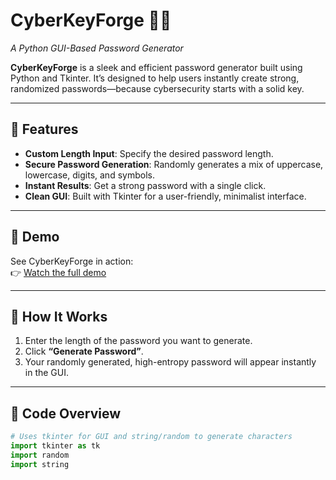 # CyberKeyForge 🔐✨  
*A Python GUI-Based Password Generator*

**CyberKeyForge** is a sleek and efficient password generator built using Python and Tkinter. It’s designed to help users instantly create strong, randomized passwords—because cybersecurity starts with a solid key.

---

## 🚀 Features

- **Custom Length Input**: Specify the desired password length.
- **Secure Password Generation**: Randomly generates a mix of uppercase, lowercase, digits, and symbols.
- **Instant Results**: Get a strong password with a single click.
- **Clean GUI**: Built with Tkinter for a user-friendly, minimalist interface.

---

## 🎥 Demo

See CyberKeyForge in action:  
👉 [Watch the full demo](https://drive.google.com/file/d/1LSFZXfZDhnhiHStKC7dqjs2Fd3eoCMrd/view?usp=drive_link)

---

## 🧠 How It Works

1. Enter the length of the password you want to generate.
2. Click **“Generate Password”**.
3. Your randomly generated, high-entropy password will appear instantly in the GUI.

---

## 🧩 Code Overview

```python
# Uses tkinter for GUI and string/random to generate characters
import tkinter as tk
import random
import string
